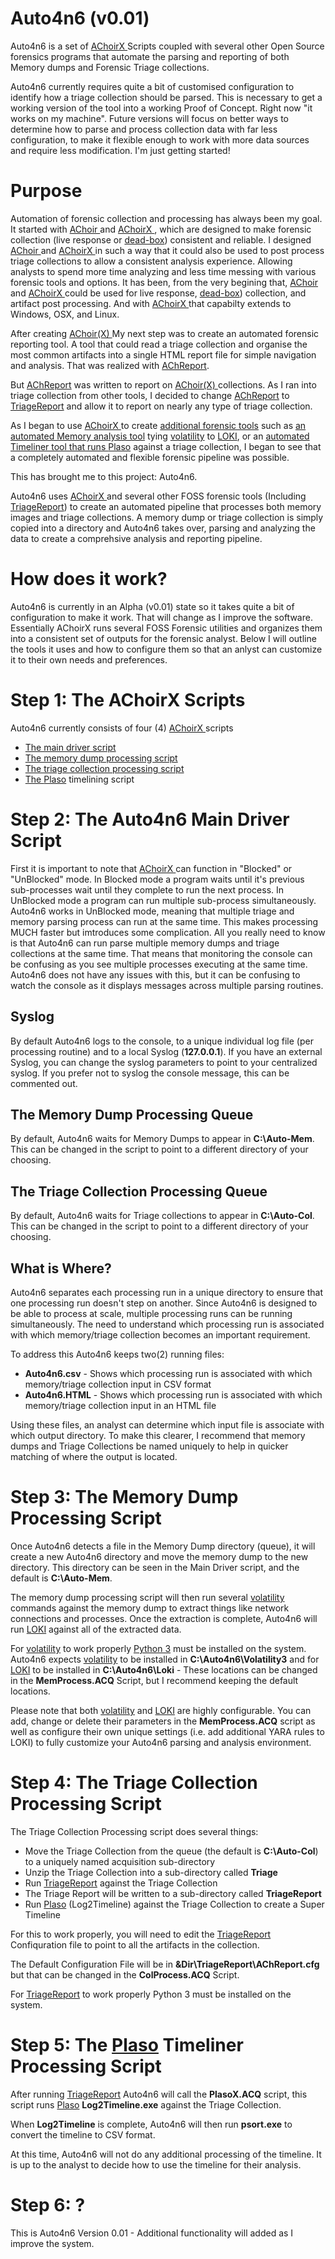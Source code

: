 # Auto4n6 (v0.01)
Auto4n6 is a set of 
<a href=https://github.com/OMENScan/AChoirX> AChoirX </a>
Scripts coupled with several other Open Source forensics programs that automate the parsing and reporting of both Memory dumps and Forensic Triage collections.

Auto4n6 currently requires quite a bit of customised configuration to identify how a triage collection should be parsed.  This is necessary to get a working version of the tool into a working Proof of Concept.  Right now "it works on my machine".  Future versions will focus on better ways to determine how to parse and process collection data with far less configuration, to make it flexible enough to work with more data sources and require less modification.  I'm just getting started!

# Purpose
Automation of forensic collection and processing has always been my goal.  It started with 
<a href=https://github.com/OMENScan/AChoir> AChoir </a> and 
<a href=https://github.com/OMENScan/AChoirX> AChoirX </a>, 
which are designed to make forensic collection (live response or 
<a href=https://github.com/OMENScan/AChoirX/tree/master/ToolsBuiltWithAChoirX/AChDBox> dead-box</a>) 
consistent and reliable. I designed 
<a href=https://github.com/OMENScan/AChoir> AChoir </a> and 
<a href=https://github.com/OMENScan/AChoirX> AChoirX </a>
in such a way that it could also be used to post process triage collections to allow a consistent analysis experience.  Allowing analysts to spend more time analyzing and less time messing with various forensic tools and options.
It has been, from the very begining that,
<a href=https://github.com/OMENScan/AChoir> AChoir </a> and 
<a href=https://github.com/OMENScan/AChoirX> AChoirX </a>
could be used for live response, 
<a href=https://github.com/OMENScan/AChoirX/tree/master/ToolsBuiltWithAChoirX/AChDBox> dead-box</a>) 
collection, and artifact post processing.  And with 
<a href=https://github.com/OMENScan/AChoirX> AChoirX </a>
that capabilty extends to Windows, OSX, and Linux.

After creating 
<a href=https://github.com/OMENScan/AChoirX> AChoir(X) </a>
My next step was to create an automated forensic reporting tool.  A tool that could read a triage collection and organise the most common artifacts into a single HTML report file for simple navigation and analysis.  That was realized with
<a href=https://github.com/OMENScan/AChReport> AChReport</a>.

But
<a href=https://github.com/OMENScan/AChReport> AChReport</a>
was written to report on 
<a href=https://github.com/OMENScan/AChoirX> AChoir(X) </a>
collections.  As I ran into triage collection from other tools, I decided to change 
<a href=https://github.com/OMENScan/AChReport> AChReport</a> to
<a href=https://github.com/OMENScan/TriageReport> TriageReport</a> 
and allow it to report on nearly any type of triage collection.

As I began to use 
<a href=https://github.com/OMENScan/AChoirX> AChoirX </a> to create
<a href=https://github.com/OMENScan/AChoirX/tree/master/ToolsBuiltWithAChoirX> additional forensic tools</a> such as 
<a href=https://github.com/OMENScan/AChoirX/tree/master/ToolsBuiltWithAChoirX/Win-VoLoki>an automated Memory analysis tool</a> tying 
<a href=https://www.volatilityfoundation.org/3> volatility</a> to 
<a href=https://github.com/Neo23x0/Loki>LOKI</a>, or an 
<a href=https://github.com/OMENScan/AChoirX/blob/master/Scripts/PlasoX.ACQ>automated Timeliner tool that runs 
<a href=https://github.com/log2timeline/plaso> Plaso</a> against a triage collection, I began to see that a completely automated and flexible forensic pipeline was possible.

This has brought me to this project: Auto4n6.

Auto4n6 uses
<a href=https://github.com/OMENScan/AChoirX> AChoirX </a> 
and several other FOSS forensic tools (Including 
<a href=https://github.com/OMENScan/TriageReport> TriageReport</a>)
to create an automated pipeline that processes both memory images and triage collections.  A memory dump or triage collection is simply copied into a directory and Auto4n6 takes over, parsing and analyzing the data to create a comprehsive analysis and reporting pipeline.

# How does it work?
Auto4n6 is currently in an Alpha (v0.01) state so it takes quite a bit of configuration to make it work.  That will change as I improve the software.  Essentially AChoirX runs several FOSS Forensic utilities and organizes them into a consistent set of outputs for the forensic analyst.  Below I will outline the tools it uses and how to configure them so that an anlyst can customize it to their own needs and preferences.

# Step 1: The AChoirX Scripts
Auto4n6 currently consists of four (4) 
<a href=https://github.com/OMENScan/AChoirX> AChoirX </a> scripts
<ul>
 <li><a href=https://github.com/OMENScan/Auto4n6/blob/main/AChoir.ACQ> The main driver script</a></li>
 <li><a href=https://github.com/OMENScan/Auto4n6/blob/main/MemProcess.ACQ> The memory dump processing script</a></li>
 <li><a href=https://github.com/OMENScan/Auto4n6/blob/main/ColProcess.ACQ> The triage collection processing script</a></li>
 <li><a href=https://github.com/OMENScan/Auto4n6/blob/main/PlasoX.ACQ> The <a href=https://github.com/log2timeline/plaso> Plaso</a> timelining script</a></li>
</ul>

# Step 2: The Auto4n6 Main Driver Script
First it is important to note that 
<a href=https://github.com/OMENScan/AChoirX> AChoirX </a> 
can function in "Blocked" or "UnBlocked" mode.  In Blocked mode a program waits until it's previous sub-processes wait until they complete to run the next process.  In UnBlocked mode a program can run multiple sub-process simultaneously. Auto4n6 works in UnBlocked mode, meaning that multiple triage and memory parsing process can run at the same time.  This makes processing MUCH faster but imtroduces some complication.  All you really need to know is that Auto4n6 can run parse multiple memory dumps and triage collections at the same time.  That means that monitoring the console can be confusing as you see multiple processes executing at the same time.  Auto4n6 does not have any issues with this, but it can be confusing to watch the console as it displays messages across multiple parsing routines.

## Syslog
By default Auto4n6 logs to the console, to a unique individual log file (per processing routine) and to a local Syslog (<b>127.0.0.1</b>).  If you have an external Syslog, you can change the syslog parameters to point to your centralized syslog. If you prefer not to syslog the console message, this can be commented out.

## The Memory Dump Processing Queue
By default, Auto4n6 waits for Memory Dumps to appear in <b>C:\Auto-Mem</b>.  This can be changed in the script to point to a different directory of your choosing.

## The Triage Collection Processing Queue
By default, Auto4n6 waits for Triage collections to appear in <b>C:\Auto-Col</b>.  This can be changed in the script to point to a different directory of your choosing.

## What is Where?
Auto4n6 separates each processing run in a unique directory to ensure that one processing run doesn't step on another.  Since Auto4n6 is designed to be able to process at scale, multiple processing runs can be running simultaneously.  The need to understand which processing run is associated with which memory/triage collection becomes an important requirement.

To address this Auto4n6 keeps two(2) running files:
<ul>
 <li><b>Auto4n6.csv</b> - Shows which processing run is associated with which memory/triage collection input in CSV format</li>
 <li><b>Auto4n6.HTML</b> - Shows which processing run is associated with which memory/triage collection input in an HTML file</li>
</ul>

Using these files, an analyst can determine which input file is associate with which output directory.  To make this clearer, I recommend that memory dumps and Triage Collections be named uniquely to help in quicker matching of where the output is located.

# Step 3: The Memory Dump Processing Script
Once Auto4n6 detects a file in the Memory Dump directory (queue), it will create a new Auto4n6 directory and move the memory dump to the new directory.  This directory can be seen in the Main Driver script, and the default is <b>C:\Auto-Mem</b>.

The memory dump processing script will then run several 
<a href=https://www.volatilityfoundation.org/3> volatility</a>
commands against the memory dump to extract things like network connections and processes. Once the extraction is complete, Auto4n6 will run 
<a href=https://github.com/Neo23x0/Loki>LOKI</a> against all of the extracted data.

For 
<a href=https://www.volatilityfoundation.org/3> volatility</a> to work properly 
<a href=https://www.python.org/downloads/>Python 3</a> must be installed on the system.  Auto4n6 expects
<a href=https://www.volatilityfoundation.org/3> volatility</a> to be installed in 
<b>C:\Auto4n6\Volatility3</b> and for
<a href=https://github.com/Neo23x0/Loki>LOKI</a> to be installed in
<b>C:\Auto4n6\Loki</b> - These locations can be changed in the <b>MemProcess.ACQ</b> Script, but I recommend keeping the default locations.

Please note that both 
<a href=https://www.volatilityfoundation.org/3> volatility</a> and 
<a href=https://github.com/Neo23x0/Loki>LOKI</a>
are highly configurable.  You can add, change or delete their parameters in the <b>MemProcess.ACQ</b> script as well as configure their own unique settings (i.e. add additional YARA rules to LOKI) to fully customize your Auto4n6 parsing and analysis environment.


# Step 4: The Triage Collection Processing Script
The Triage Collection Processing script does several things:
<ul>
 <li> Move the Triage Collection from the queue (the default is <b>C:\Auto-Col</b>) to a uniquely named acquisition sub-directory</li>
 <li> Unzip the Triage Collection into a sub-directory called <b>Triage</b></li>
 <li> Run <a href=https://github.com/OMENScan/triagereport>TriageReport</a> against the Triage Collection</li>
 <li> The Triage Report will be written to a sub-directory called <b>TriageReport</b></li>
 <li> Run <a href=https://github.com/log2timeline/plaso> Plaso</a> (Log2Timeline) against the Triage Collection to create a Super Timeline</li>
</ul>

For this to work properly, you will need to edit the 
<a href=https://github.com/OMENScan/TriageReport> TriageReport</a> 
Confiquration file to point to all the artifacts in the collection. 

The Default Configuration File will be in <b>&Dir\TriageReport\AChReport.cfg</b> but that can be changed in the <b>ColProcess.ACQ</b> Script. 

For <a href=https://github.com/OMENScan/TriageReport> TriageReport</a> 
to work properly Python 3 must be installed on the system.


# Step 5: The <a href=https://github.com/log2timeline/plaso> Plaso</a> Timeliner Processing Script
After running <a href=https://github.com/OMENScan/TriageReport> TriageReport</a> 
Auto4n6 will call the <b>PlasoX.ACQ</b> script, this script runs 
<a href=https://github.com/log2timeline/plaso> Plaso</a> <b>Log2Timeline.exe</b> against the Triage Collection.

When <b>Log2Timeline</b> is complete, Auto4n6 will then run <b>psort.exe</b> to convert the timeline to CSV format.

At this time, Auto4n6 will not do any additional processing of the timeline.  It is up to the analyst to decide how to use the timeline for their analysis.

# Step 6: ?
This is Auto4n6 Version 0.01 - Additional functionality will added as I improve the system.

